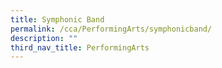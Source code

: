 ```yaml
---
title: Symphonic Band
permalink: /cca/PerformingArts/symphonicband/
description: ""
third_nav_title: PerformingArts
---
```

